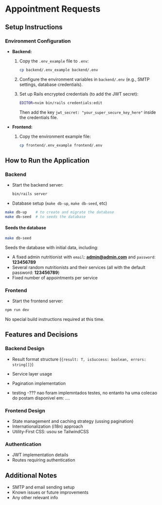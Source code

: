 # Appointment Requests

## Setup Instructions

### Environment Configuration

- **Backend:**
  1. Copy the `.env_example` file to `.env`:

     ```bash
     cp backend/.env_example backend/.env
     ```

  2. Configure the environment variables in `backend/.env` (e.g., SMTP settings, database credentials).

  3. Set up Rails encrypted credentials (to add the JWT secret):

     ```bash
     EDITOR=nvim bin/rails credentials:edit
     ```

     Then add the key `jwt_secret: "your_super_secure_key_here"` inside the credentials file.

- **Frontend:**
  1. Copy the environment example file:
     ```bash
     cp frontend/.env_example frontend/.env
     ```

## How to Run the Application

### Backend
- Start the backend server:
  ```bash
  bin/rails server
  ```

- Database setup (`make db-up`, `make db-seed`, etc)
```bash
make db-up    # to create and migrate the database
make db-seed  # to seeds the database
```

#### Seeds the database
```bash
make db-seed  
```

Seeds the database with initial data, including:
- A fixed admin nutritionist with ``email``: **admin@admin.com** and ``password``: **123456789**
- Several random nutritionists and their services (all with the default password: **123456789**)
- Fixed number of appointments per service


### Frontend

- Start the frontend server:

```bash
npm run dev
```

No special build instructions required at this time.

## Features and Decisions

### Backend Design
- Result format structure (`{result: T, isSuccess: boolean, errors: string[]}`)
- Service layer usage
- Pagination implementation

- testing -??? nao foram implemntados testes, no entanto ha uma colecao do postam disponivel em: ....

### Frontend Design
- State management and caching strategy (ussing pagination)
- Internationalization (i18n) approach
- Utility-First CSS: usou se TailwindCSS 

### Authentication
- JWT implementation details
- Routes requiring authentication

## Additional Notes
- SMTP and email sending setup
- Known issues or future improvements
- Any other relevant info
